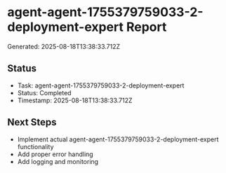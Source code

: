 # agent-agent-1755379759033-2-deployment-expert Report

Generated: 2025-08-18T13:38:33.712Z

## Status
- Task: agent-agent-1755379759033-2-deployment-expert
- Status: Completed
- Timestamp: 2025-08-18T13:38:33.712Z

## Next Steps
- Implement actual agent-agent-1755379759033-2-deployment-expert functionality
- Add proper error handling
- Add logging and monitoring
